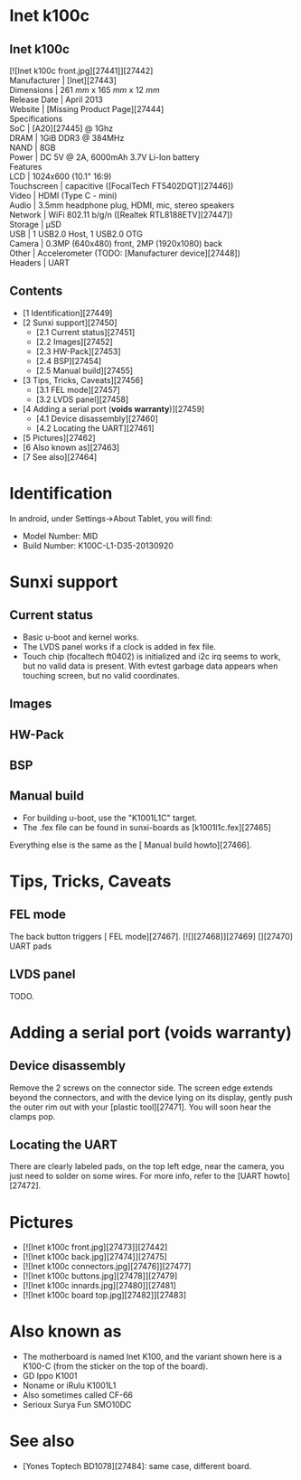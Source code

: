 # Inet k100c
Inet k100c  
---  
[![Inet k100c front.jpg][27441]][27442]  
Manufacturer |  [Inet][27443]  
Dimensions |  261 _mm_ x 165 _mm_ x 12 _mm_  
Release Date |  April 2013   
Website |  [Missing Product Page][27444]  
Specifications   
SoC |  [A20][27445] @ 1Ghz   
DRAM |  1GiB DDR3 @ 384MHz   
NAND |  8GB   
Power |  DC 5V @ 2A, 6000mAh 3.7V Li-Ion battery   
Features   
LCD |  1024x600 (10.1" 16:9)   
Touchscreen |  capacitive ([FocalTech FT5402DQT][27446])   
Video |  HDMI (Type C - mini)   
Audio |  3.5mm headphone plug, HDMI, mic, stereo speakers   
Network |  WiFi 802.11 b/g/n ([Realtek RTL8188ETV][27447])   
Storage |  µSD   
USB |  1 USB2.0 Host, 1 USB2.0 OTG   
Camera |  0.3MP (640x480) front, 2MP (1920x1080) back   
Other |  Accelerometer (TODO: [Manufacturer device][27448])   
Headers |  UART   
## Contents
  * [1 Identification][27449]
  * [2 Sunxi support][27450]
    * [2.1 Current status][27451]
    * [2.2 Images][27452]
    * [2.3 HW-Pack][27453]
    * [2.4 BSP][27454]
    * [2.5 Manual build][27455]
  * [3 Tips, Tricks, Caveats][27456]
    * [3.1 FEL mode][27457]
    * [3.2 LVDS panel][27458]
  * [4 Adding a serial port (**voids warranty**)][27459]
    * [4.1 Device disassembly][27460]
    * [4.2 Locating the UART][27461]
  * [5 Pictures][27462]
  * [6 Also known as][27463]
  * [7 See also][27464]

# Identification
In android, under Settings->About Tablet, you will find: 
  * Model Number: MID
  * Build Number: K100C-L1-D35-20130920

# Sunxi support
## Current status
  * Basic u-boot and kernel works.
  * The LVDS panel works if a clock is added in fex file.
  * Touch chip (focaltech ft0402) is initialized and i2c irq seems to work, but no valid data is present. With evtest garbage data appears when touching screen, but no valid coordinates.

## Images
## HW-Pack
## BSP
## Manual build
  * For building u-boot, use the "K1001L1C" target.
  * The .fex file can be found in sunxi-boards as [k1001l1c.fex][27465]

Everything else is the same as the [ Manual build howto][27466]. 
# Tips, Tricks, Caveats
## FEL mode
The back button triggers [ FEL mode][27467]. 
[![][27468]][27469]
[][27470]
UART pads
## LVDS panel
TODO.
# Adding a serial port (**voids warranty**)
## Device disassembly
Remove the 2 screws on the connector side. The screen edge extends beyond the connectors, and with the device lying on its display, gently push the outer rim out with your [plastic tool][27471]. You will soon hear the clamps pop. 
## Locating the UART
There are clearly labeled pads, on the top left edge, near the camera, you just need to solder on some wires. For more info, refer to the [UART howto][27472]. 
# Pictures
  * [![Inet k100c front.jpg][27473]][27442]
  * [![Inet k100c back.jpg][27474]][27475]
  * [![Inet k100c connectors.jpg][27476]][27477]
  * [![Inet k100c buttons.jpg][27478]][27479]
  * [![Inet k100c innards.jpg][27480]][27481]
  * [![Inet k100c board top.jpg][27482]][27483]

# Also known as
  * The motherboard is named Inet K100, and the variant shown here is a K100-C (from the sticker on the top of the board).
  * GD Ippo K1001
  * Noname or iRulu K1001L1
  * Also sometimes called CF-66
  * Serioux Surya Fun SMO10DC

# See also
  * [Yones Toptech BD1078][27484]: same case, different board.
